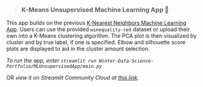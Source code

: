 > ### K-Means Unsupervised Machine Learning App :green_book:

This app builds on the previous [K-Nearest Neighbors Machine Learning App](https://github.com/maggiewinter/Winter-Data-Science-Portfolio/tree/main/MLStreamlitApp). Users can use the provided `winequality-red` dataset or upload their own into a K-Means clustering algorithm. The PCA plot is then visualized by cluster and by true label, if one is specified. Elbow and silhouette score plots are displayed to aid in the cluster amount selection. 

*To run the app, enter `streamlit run Winter-Data-Science-Portfolio/MLUnsupervisedApp/main.py`* 

OR *view it on Streamlit Community Cloud at [this link](https://winter-data-science-portfolio-unsupervised-kmeans.streamlit.app).*
